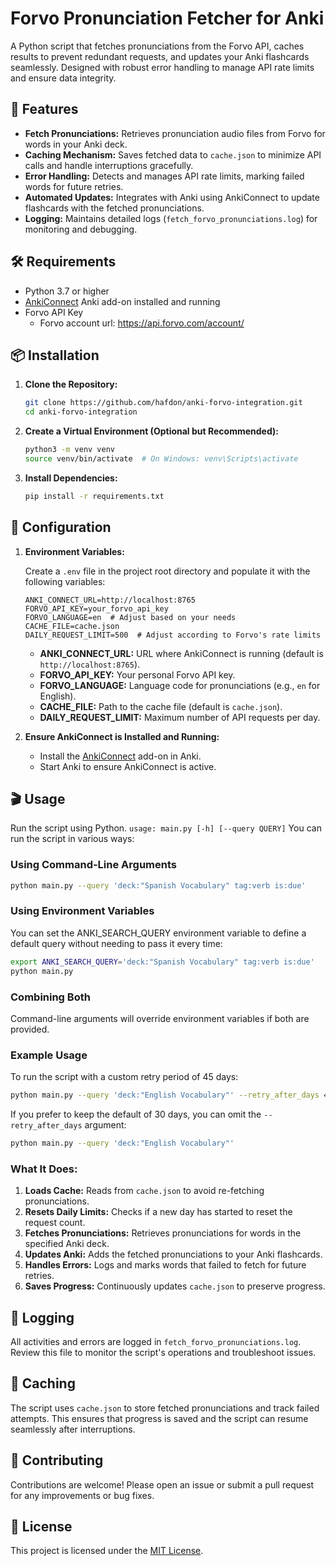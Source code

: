 # Forvo Pronunciation Fetcher for Anki

A Python script that fetches pronunciations from the Forvo API, caches results to prevent redundant requests, and updates your Anki flashcards seamlessly. Designed with robust error handling to manage API rate limits and ensure data integrity.

## 🚀 Features

- **Fetch Pronunciations:** Retrieves pronunciation audio files from Forvo for words in your Anki deck.
- **Caching Mechanism:** Saves fetched data to `cache.json` to minimize API calls and handle interruptions gracefully.
- **Error Handling:** Detects and manages API rate limits, marking failed words for future retries.
- **Automated Updates:** Integrates with Anki using AnkiConnect to update flashcards with the fetched pronunciations.
- **Logging:** Maintains detailed logs (`fetch_forvo_pronunciations.log`) for monitoring and debugging.

## 🛠️ Requirements

- Python 3.7 or higher
- [AnkiConnect](https://ankiweb.net/shared/info/2055492159) Anki add-on installed and running
- Forvo API Key
  - Forvo account url: https://api.forvo.com/account/

## 📦 Installation

1. **Clone the Repository:**

   ```bash
   git clone https://github.com/hafdon/anki-forvo-integration.git
   cd anki-forvo-integration
   ```

2. **Create a Virtual Environment (Optional but Recommended):**

   ```bash
   python3 -m venv venv
   source venv/bin/activate  # On Windows: venv\Scripts\activate
   ```

3. **Install Dependencies:**

   ```bash
   pip install -r requirements.txt
   ```

## 🔧 Configuration

1. **Environment Variables:**

   Create a `.env` file in the project root directory and populate it with the following variables:

   ```env
   ANKI_CONNECT_URL=http://localhost:8765
   FORVO_API_KEY=your_forvo_api_key
   FORVO_LANGUAGE=en  # Adjust based on your needs
   CACHE_FILE=cache.json
   DAILY_REQUEST_LIMIT=500  # Adjust according to Forvo's rate limits
   ```

   - **ANKI_CONNECT_URL:** URL where AnkiConnect is running (default is `http://localhost:8765`).
   - **FORVO_API_KEY:** Your personal Forvo API key.
   - **FORVO_LANGUAGE:** Language code for pronunciations (e.g., `en` for English).
   - **CACHE_FILE:** Path to the cache file (default is `cache.json`).
   - **DAILY_REQUEST_LIMIT:** Maximum number of API requests per day.

2. **Ensure AnkiConnect is Installed and Running:**

   - Install the [AnkiConnect](https://ankiweb.net/shared/info/2055492159) add-on in Anki.
   - Start Anki to ensure AnkiConnect is active.

## 🎬 Usage

Run the script using Python. `usage: main.py [-h] [--query QUERY]` You can run the script in various ways:

### Using Command-Line Arguments

```bash
python main.py --query 'deck:"Spanish Vocabulary" tag:verb is:due'
```

### Using Environment Variables

You can set the ANKI_SEARCH_QUERY environment variable to define a default query without needing to pass it every time:

```bash
export ANKI_SEARCH_QUERY='deck:"Spanish Vocabulary" tag:verb is:due'
python main.py
```

### Combining Both

Command-line arguments will override environment variables if both are provided.

### Example Usage

To run the script with a custom retry period of 45 days:

```bash
python main.py --query 'deck:"English Vocabulary"' --retry_after_days 45
```

If you prefer to keep the default of 30 days, you can omit the `--retry_after_days` argument:

```bash
python main.py --query 'deck:"English Vocabulary"'
```

### What It Does:

1. **Loads Cache:** Reads from `cache.json` to avoid re-fetching pronunciations.
2. **Resets Daily Limits:** Checks if a new day has started to reset the request count.
3. **Fetches Pronunciations:** Retrieves pronunciations for words in the specified Anki deck.
4. **Updates Anki:** Adds the fetched pronunciations to your Anki flashcards.
5. **Handles Errors:** Logs and marks words that failed to fetch for future retries.
6. **Saves Progress:** Continuously updates `cache.json` to preserve progress.

## 📄 Logging

All activities and errors are logged in `fetch_forvo_pronunciations.log`. Review this file to monitor the script's operations and troubleshoot issues.

## 💾 Caching

The script uses `cache.json` to store fetched pronunciations and track failed attempts. This ensures that progress is saved and the script can resume seamlessly after interruptions.

## 📝 Contributing

Contributions are welcome! Please open an issue or submit a pull request for any improvements or bug fixes.

## 📜 License

This project is licensed under the [MIT License](LICENSE).
